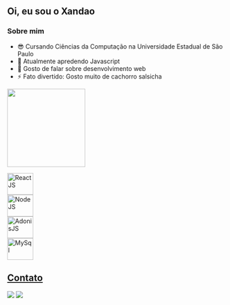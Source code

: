 ## Oi, eu sou o Xandao

### Sobre mim

- 😎 Cursando Ciências da Computação na Universidade Estadual de São Paulo
- 🌱 Atualmente apredendo Javascript
- 💬 Gosto de falar sobre desenvolvimento web 
- ⚡ Fato divertido: Gosto muito de cachorro salsicha

<div>
<a href="https://github.com/xandao0">
<img height="180em" src="https://github-readme-stats.vercel.app/api/top-langs/?username=xandao0&layout=compact&langs_count=7&theme=dracula"/>
</div>
  
<p></p>
<div style="display: grid;">
  <img width="60" height="50" alt="ReactJS" src="https://cdn.jsdelivr.net/gh/devicons/devicon/icons/react/react-original.svg" />
  <img width="60" height="50" alt="NodeJS" src="https://cdn.jsdelivr.net/gh/devicons/devicon/icons/nodejs/nodejs-original.svg" />
  <img width="60" height="50" alt="AdonisJS" src="https://cdn.jsdelivr.net/gh/devicons/devicon/icons/adonisjs/adonisjs-original.svg" />
  <img width="60" height="50" alt="MySql" src="https://cdn.jsdelivr.net/gh/devicons/devicon/icons/mysql/mysql-original.svg" />
</div>
  
 ## Contato 
  
  <a href="https://www.linkedin.com/in/alexandre-dos-anjos-de-souza-a31b5b216/"><img src="https://img.shields.io/badge/LinkedIn-0077B5?style=for-the-badge&logo=linkedin&logoColor=white"></a>
  <a href="mailto:alexandre_anjos1998@hotmail.com"><img src="https://img.shields.io/badge/Email-D14836?style=for-the-badge&logo=email&logoColor=white"></a>
